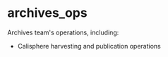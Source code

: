 # archives_ops

Archives team's operations, including:
- Calisphere harvesting and publication operations
